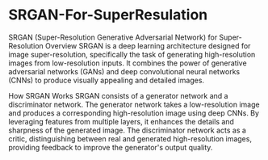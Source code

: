 # SRGAN-For-SuperResulation
SRGAN (Super-Resolution Generative Adversarial Network) for Super-Resolution
Overview
SRGAN is a deep learning architecture designed for image super-resolution, specifically the task of generating high-resolution images from low-resolution inputs. It combines the power of generative adversarial networks (GANs) and deep convolutional neural networks (CNNs) to produce visually appealing and detailed images.

How SRGAN Works
SRGAN consists of a generator network and a discriminator network. The generator network takes a low-resolution image and produces a corresponding high-resolution image using deep CNNs. By leveraging features from multiple layers, it enhances the details and sharpness of the generated image. The discriminator network acts as a critic, distinguishing between real and generated high-resolution images, providing feedback to improve the generator's output quality.

